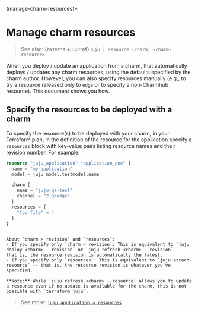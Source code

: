 (manage-charm-resources)=
# Manage charm resources

> See also: {external+juju:ref}`Juju | Resource (charm) <charm-resource>`

When you deploy / update an application from a charm, that automatically deploys / updates any charm resources, using the defaults specified by the charm author. However, you can also specify resources manually (e.g., to try a resource released only to `edge` or to specify a non-Charmhub resource). This document shows you how.

## Specify the resources to be deployed with a charm


To specify the resource(s) to be deployed with your charm, in your Terraform plan, in the definition of the resource for the application specify a `resources` block with key-value pairs listing resource names and their revision number. For example:

```terraform
resource "juju_application" "application_one" {
  name = "my-application"
  model = juju_model.testmodel.name

  charm {
    name = "juju-qa-test"
    channel = "2.0/edge"
  }
  resources = {
    "foo-file" = 4
  }
}
```


```{tip}

About `charm > revision` and `resources`:
- If you specify only `charm > revision`: This is equivalent to `juju deploy <charm> --revision` or `juju refresh <charm> --revision` -- that is, the resource revision is automatically the latest.
- If you specify only `resources`: This is equivalent to `juju attach-resource` -- that is, the resource revision is whatever you've specified.

**Note:** While `juju refresh <charm> --resource` allows you to update a resource even if no update is available for the charm, this is not possible with `terraform juju`.

```

> See more: [`juju_application > resources`](../reference/terraform-provider//resources/application)
